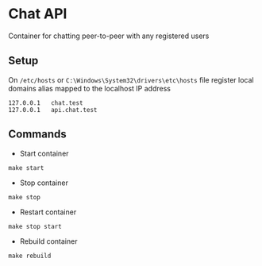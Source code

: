 # Chat API

Container for chatting peer-to-peer with any registered users

## Setup

On `/etc/hosts` or `C:\Windows\System32\drivers\etc\hosts` file register local domains alias mapped to the localhost IP address

```
127.0.0.1   chat.test
127.0.0.1   api.chat.test
```

## Commands

- Start container

```shell
make start
```

- Stop container

```shell
make stop
```

- Restart container

```shell
make stop start
```

- Rebuild container

```shell
make rebuild
```

